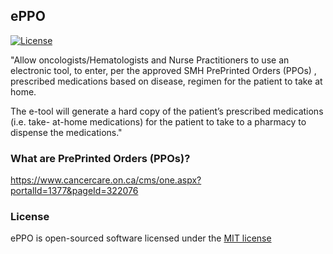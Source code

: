 ## ePPO 

[![License](https://poser.pugx.org/laravel/framework/license.svg)](https://packagist.org/packages/laravel/framework)



"Allow oncologists/Hematologists and Nurse Practitioners to use an electronic tool, to enter, per the approved SMH PrePrinted Orders (PPOs) , prescribed medications based on disease, regimen for the patient to take at home. 

The e-tool will generate a hard copy of the patient’s prescribed medications (i.e. take- at-home medications) for the patient to take to a pharmacy to dispense the medications."

### What are PrePrinted Orders (PPOs)?

https://www.cancercare.on.ca/cms/one.aspx?portalId=1377&pageId=322076

### License

ePPO is open-sourced software licensed under the [MIT license](http://opensource.org/licenses/MIT)
